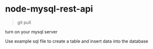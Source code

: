 # node-mysql-rest-api

>git pull

turn on your mysql server

Use example sql file to create a table and insert data into the database
